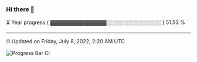 ### Hi there 👋

⏳ Year progress { ▓▓▓▓▓▓▓▓▓▓▓▓▓▓▓░░░░░░░░░░░░░░░ } 51.53 %

---

⏰ Updated on Friday, July 8, 2022, 2:20 AM UTC

![Progress Bar CI](https://github.com/arthurbuhl/arthurbuhl/workflows/Progress%20Bar%20CI/badge.svg)
